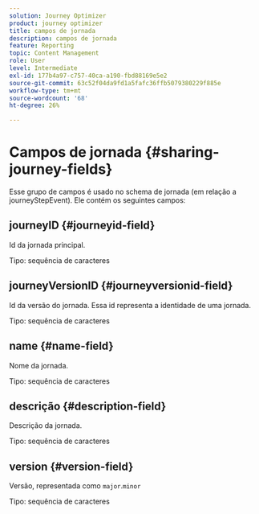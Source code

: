```yaml
---
solution: Journey Optimizer
product: journey optimizer
title: campos de jornada
description: campos de jornada
feature: Reporting
topic: Content Management
role: User
level: Intermediate
exl-id: 177b4a97-c757-40ca-a190-fbd88169e5e2
source-git-commit: 63c52f04da9fd1a5fafc36ffb5079380229f885e
workflow-type: tm+mt
source-wordcount: '68'
ht-degree: 26%

---
```


# Campos de jornada {#sharing-journey-fields}

Esse grupo de campos é usado no schema de jornada (em relação a journeyStepEvent). Ele contém os seguintes campos:

## journeyID {#journeyid-field}

Id da jornada principal.

Tipo: sequência de caracteres

## journeyVersionID {#journeyversionid-field}

Id da versão do jornada. Essa id representa a identidade de uma jornada.

Tipo: sequência de caracteres

## name {#name-field}

Nome da jornada.

Tipo: sequência de caracteres

## descrição {#description-field}

Descrição da jornada.

Tipo: sequência de caracteres

## version {#version-field}

Versão, representada como `major`.`minor`

Tipo: sequência de caracteres
